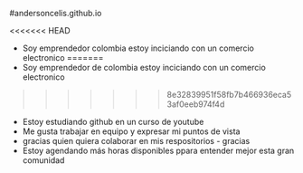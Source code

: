 #andersoncelis.github.io

<<<<<<< HEAD
- Soy emprendedor colombia estoy inciciando con un comercio electronico 
=======
- Soy emprendedor de colombia estoy inciciando con un comercio electronico 
>>>>>>> 8e32839951f58fb7b466936eca53af0eeb974f4d
- Estoy estudiando github en un curso de youtube
- Me gusta trabajar en equipo y expresar mi puntos de vista
- gracias quien quiera colaborar en mis respositorios - gracias 
- Estoy agendando más horas disponibles ppara entender mejor esta gran comunidad